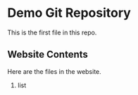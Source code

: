 # Demo Git Repository

This is the first file in this repo.

## Website Contents

Here are the files in the website.

1. list

